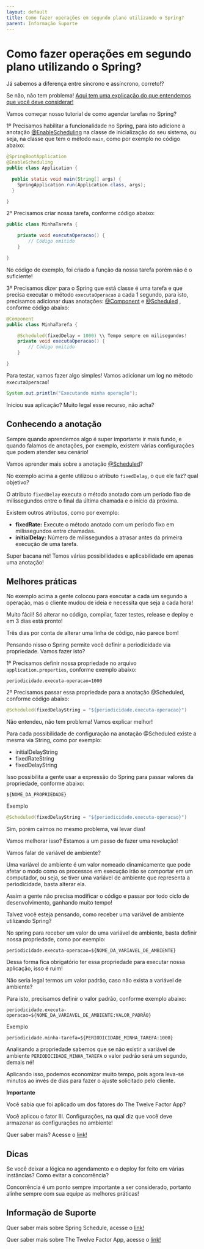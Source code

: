 ```yaml
---
layout: default
title: Como fazer operações em segundo plano utilizando o Spring? 
parent: Informação Suporte
---
```

# Como fazer operações em segundo plano utilizando o Spring?

Já sabemos a diferença entre síncrono e assíncrono, correto!?

Se não, não tem problema! [Aqui tem uma explicação do que entendemos que você deve considerar!](../informacao_procedural/synchronous-vs-asynchronous.md)

Vamos começar nosso tutorial de como agendar tarefas no Spring?

1º Precisamos habilitar a funcionalidade no Spring, para isto adicione a anotação [@EnableScheduling](https://docs.spring.io/spring-framework/docs/current/javadoc-api/org/springframework/scheduling/annotation/EnableScheduling.html) 
na classe de inicialização do seu sistema, ou seja, na classe que tem o método `main`, como por exemplo no código abaixo:

```java
@SpringBootApplication
@EnableScheduling
public class Application {

  public static void main(String[] args) {
    SpringApplication.run(Application.class, args);
  }

}
```

2º Precisamos criar nossa tarefa, conforme código abaixo:

```java
public class MinhaTarefa {

    private void executaOperacao() {
        // Código omitido
    }

}
```

No código de exemplo, foi criado a função da nossa tarefa porém não é o suficiente!

3º Precisamos dizer para o Spring que está classe é uma tarefa e que precisa executar o método `executaOperacao` a cada 1 segundo, para 
isto, precisamos adicionar duas anotações: [@Component](https://docs.spring.io/spring-framework/docs/current/javadoc-api/org/springframework/stereotype/Component.html) 
e [@Scheduled](https://docs.spring.io/spring-framework/docs/current/javadoc-api/org/springframework/scheduling/annotation/Scheduled.html)
, conforme código abaixo:

```java
@Component
public class MinhaTarefa {

    @Scheduled(fixedDelay = 1000) \\ Tempo sempre em milisegundos!
    private void executaOperacao() {
        // Código omitido
    }

}
```

Para testar, vamos fazer algo simples! Vamos adicionar um log no método `executaOperacao`!

```java
System.out.println("Executando minha operação");
```

Iniciou sua aplicação? Muito legal esse recurso, não acha?

## Conhecendo a anotação

Sempre quando aprendemos algo é super importante ir mais fundo, e quando falamos de anotações, por exemplo, existem 
várias configurações que podem atender seu cenário!

Vamos aprender mais sobre a anotação [@Scheduled](https://docs.spring.io/spring-framework/docs/current/javadoc-api/org/springframework/scheduling/annotation/Scheduled.html)?

No exemplo acima a gente utilizou o atributo `fixedDelay`, o que ele faz? qual objetivo?

O atributo `fixedDelay` executa o método anotado com um período fixo de milissegundos entre o final da última chamada e o 
início da próxima.

Existem outros atributos, como por exemplo:

- **fixedRate:** Execute o método anotado com um período fixo em milissegundos entre chamadas.
- **initialDelay:** Número de milissegundos a atrasar antes da primeira execução de uma tarefa.

Super bacana né! Temos várias possibilidades e aplicabilidade em apenas uma anotação!

## Melhores práticas

No exemplo acima a gente colocou para executar a cada um segundo a operação, mas o cliente mudou de ideia e necessita 
que seja a cada hora!

Muito fácil! Só alterar no código, compilar, fazer testes, release e deploy e em 3 dias está pronto!

Três dias por conta de alterar uma linha de código, não parece bom!

Pensando nisso o Spring permite você definir a periodicidade via propriedade. Vamos fazer isto?

1º Precisamos definir nossa propriedade no arquivo `application.properties`, conforme exemplo abaixo:

```properties
periodicidade.executa-operacao=1000
```

2º Precisamos passar essa propriedade para a anotação @Scheduled, conforme código abaixo:

```java
@Scheduled(fixedDelayString = "${periodicidade.executa-operacao}")
```
Não entendeu, não tem problema! Vamos explicar melhor!

Para cada possibilidade de configuração na anotação @Scheduled existe a mesma via String, como por exemplo:

- initialDelayString
- fixedRateString
- fixedDelayString

Isso possibilita a gente usar a expressão do Spring para passar valores da propriedade, conforme abaixo:

```
${NOME_DA_PROPRIEDADE}
```

Exemplo

```java
@Scheduled(fixedDelayString = "${periodicidade.executa-operacao}")
```

Sim, porém caímos no mesmo problema, vai levar dias!

Vamos melhorar isso? Estamos a um passo de fazer uma revolução!

Vamos falar de variável de ambiente?

Uma variável de ambiente é um valor nomeado dinamicamente que pode afetar o modo como os processos em execução irão se 
comportar em um computador, ou seja, se tiver uma variável de ambiente que representa a periodicidade, basta alterar ela.
 
Assim a gente não precisa modificar o código e passar por todo ciclo de desenvolvimento, ganhando muito tempo!

Talvez você esteja pensando, como receber uma variável de ambiente utilizando Spring?

No spring para receber um valor de uma variável de ambiente, basta definir nossa propriedade, como por exemplo:

```properties
periodicidade.executa-operacao=${NOME_DA_VARIAVEL_DE_AMBIENTE}
```

Dessa forma fica obrigatório ter essa propriedade para executar nossa aplicação, isso é ruim!

Não seria legal termos um valor padrão, caso não exista a variável de ambiente?

Para isto, precisamos definir o valor padrão, conforme exemplo abaixo:

```properties
periodicidade.executa-operacao=${NOME_DA_VARIAVEL_DE_AMBIENTE:VALOR_PADRÃO}
```

Exemplo

```properties
periodicidade.minha-tarefa=${PERIODICIDADE_MINHA_TAREFA:1000}
```

Analisando a propriedade sabemos que se não existir a variável de ambiente `PERIODICIDADE_MINHA_TAREFA` o valor padrão 
será um segundo, demais né!

Aplicando isso, podemos economizar muito tempo, pois agora leva-se minutos ao invés de dias para fazer o ajuste solicitado 
pelo cliente.

**Importante**

Você sabia que foi aplicado um dos fatores do The Twelve Factor App?

Você aplicou o fator III. Configurações, na qual diz que você deve armazenar as configurações no ambiente!

Quer saber mais?  Acesse o [link!](https://12factor.net/pt_br/config)

## Dicas

Se você deixar a lógica no agendamento e o deploy for feito em várias instâncias? Como evitar a concorrência?

Concorrência é um ponto sempre importante a ser considerado, portanto alinhe sempre com sua equipe as melhores práticas!

## Informação de Suporte

Quer saber mais sobre Spring Schedule, acesse o [link!](https://docs.spring.io/spring/docs/current/spring-framework-reference/integration.html#scheduling-annotation-support)

Quer saber mais sobre The Twelve Factor App, acesse o [link!](https://12factor.net/pt_br/)
